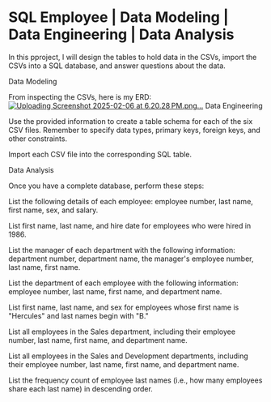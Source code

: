 # SQL Employee | Data Modeling | Data Engineering | Data Analysis

In this pproject, I will design the tables to hold data in the CSVs, import the CSVs into a SQL database, and answer questions about the data.

Data Modeling

From inspecting the CSVs, here is my ERD:
[![Uploading Screenshot 2025-02-06 at 6.20.28 PM.png…]()](https://github.com/Irofo56/sql-challenge/blob/6a8212abc971b6dbcd51d49bbe6375756319ece9/ERD.png)
Data Engineering

Use the provided information to create a table schema for each of the six CSV files. Remember to specify data types, primary keys, foreign keys, and other constraints.

Import each CSV file into the corresponding SQL table.

Data Analysis

Once you have a complete database, perform these steps:

List the following details of each employee: employee number, last name, first name, sex, and salary.

List first name, last name, and hire date for employees who were hired in 1986.

List the manager of each department with the following information: department number, department name, the manager's employee number, last name, first name.

List the department of each employee with the following information: employee number, last name, first name, and department name.

List first name, last name, and sex for employees whose first name is "Hercules" and last names begin with "B."

List all employees in the Sales department, including their employee number, last name, first name, and department name.

List all employees in the Sales and Development departments, including their employee number, last name, first name, and department name.

List the frequency count of employee last names (i.e., how many employees share each last name) in descending order.
